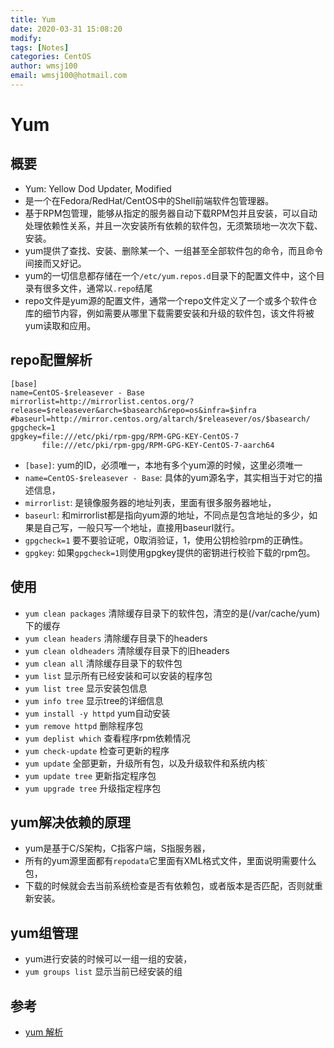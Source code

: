 ```yaml
---
title: Yum
date: 2020-03-31 15:08:20
modify: 
tags: [Notes]
categories: CentOS
author: wmsj100
email: wmsj100@hotmail.com
---
```


# Yum

## 概要

- Yum: Yellow Dod Updater, Modified
- 是一个在Fedora/RedHat/CentOS中的Shell前端软件包管理器。
- 基于RPM包管理，能够从指定的服务器自动下载RPM包并且安装，可以自动处理依赖性关系，并且一次安装所有依赖的软件包，无须繁琐地一次次下载、安装。
- yum提供了查找、安装、删除某一个、一组甚至全部软件包的命令，而且命令间接而又好记。
- yum的一切信息都存储在一个`/etc/yum.repos.d`目录下的配置文件中，这个目录有很多文件，通常以`.repo`结尾
- repo文件是yum源的配置文件，通常一个repo文件定义了一个或多个软件仓库的细节内容，例如需要从哪里下载需要安装和升级的软件包，该文件将被yum读取和应用。

## repo配置解析

```
[base]
name=CentOS-$releasever - Base
mirrorlist=http://mirrorlist.centos.org/?release=$releasever&arch=$basearch&repo=os&infra=$infra
#baseurl=http://mirror.centos.org/altarch/$releasever/os/$basearch/
gpgcheck=1
gpgkey=file:///etc/pki/rpm-gpg/RPM-GPG-KEY-CentOS-7
       file:///etc/pki/rpm-gpg/RPM-GPG-KEY-CentOS-7-aarch64
```

- `[base]`: yum的ID，必须唯一，本地有多个yum源的时候，这里必须唯一
- `name=CentOS-$releasever - Base`: 具体的yum源名字，其实相当于对它的描述信息，
- `mirrorlist`: 是镜像服务器的地址列表，里面有很多服务器地址，
- `baseurl`: 和mirrorlist都是指向yum源的地址，不同点是包含地址的多少，如果是自己写，一般只写一个地址，直接用baseurl就行。
- `gpgcheck=1` 要不要验证呢，0取消验证，1，使用公钥检验rpm的正确性。
- `gpgkey`: 如果`gpgcheck=1`则使用gpgkey提供的密钥进行校验下载的rpm包。

## 使用

- `yum clean packages` 清除缓存目录下的软件包，清空的是(/var/cache/yum)下的缓存
- `yum clean headers` 清除缓存目录下的headers
- `yum clean oldheaders` 清除缓存目录下的旧headers
- `yum clean all` 清除缓存目录下的软件包
- `yum list` 显示所有已经安装和可以安装的程序包
- `yum list tree` 显示安装包信息
- `yum info tree` 显示tree的详细信息
- `yum install -y httpd` yum自动安装
- `yum remove httpd` 删除程序包
- `yum deplist which` 查看程序rpm依赖情况
- `yum check-update` 检查可更新的程序
- `yum update` 全部更新，升级所有包，以及升级软件和系统内核`
- `yum update tree` 更新指定程序包
- `yum upgrade tree` 升级指定程序包

## yum解决依赖的原理

- yum是基于C/S架构，C指客户端，S指服务器，
- 所有的yum源里面都有`repodata`它里面有XML格式文件，里面说明需要什么包，
- 下载的时候就会去当前系统检查是否有依赖包，或者版本是否匹配，否则就重新安装。

## yum组管理

- yum进行安装的时候可以一组一组的安装，
- `yum groups list` 显示当前已经安装的组

## 参考

- [yum 解析](https://www.cnblogs.com/liunaixu/p/10125487.html)
